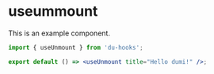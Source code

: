 # useummount

This is an example component.

```jsx
import { useUnmount } from 'du-hooks';

export default () => <useUnmount title="Hello dumi!" />;
```
